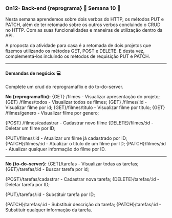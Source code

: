 ### **On12- Back-end {reprograma} :purple_heart: Semana 10** 🚀

Nesta semana aprendemos sobre dois verbos do HTTP, os métodos PUT e PATCH, além de ter retomado sobre os outros verbos concluindo o CRUD no HTTP. Com as suas funcionalidades e maneiras de  utilização dentro da API. 

A proposta da atividade para casa é a retomada de dois projetos que fizemos utilizando os métodos GET, POST e DELETE. E desta vez, complementá-los incluindo os métodos de requisição PUT e PATCH. 

---
#### Demandas de negócio: :computer:
Complete um crud do reprogramaflix e do to-do-server. 

**No {reprogramaflix}:**
{GET} /filmes - Visualizar apresentação do projeto;
{GET} /filmes/todos - Visualizar todos os filmes;
{GET} /filmes/:id - Visualizar filme por id;
{GET}/filmes/titulo - Visualizar filme por titulo; 
{GET} /filmes/genero - Visualizar filme por genero;

{POST} /filmes/cadastrar - Cadastrar novo filme 
{DELETE}/filmes/:id - Deletar um filme por ID;

{PUT}/filmes/:id - Atualizar um filme já cadastrado por ID;
{PATCH}/filmes/:id - Atualizar o titulo de um filme por ID;
{PATCH}/filmes/:id - Atualizar qualquer informação do filme por ID. 

---
**No {to-do-server}:**
{GET}/tarefas - Visualizar todas as tarefas;
{GET}/tarefas/:id - Buscar tarefa por id;

{POST}/tarefas/cadastrar - Cadastrar nova tarefa;
{DELETE}/tarefas/:id - Deletar tarefa por ID;

{PUT}/tarefas/:id - Substituir tarefa por ID;

{PATCH}/tarefas/:id - Substituir descrição da tarefa;
{PATCH}/tarefas/:id - Substituir qualquer informação da tarefa.

